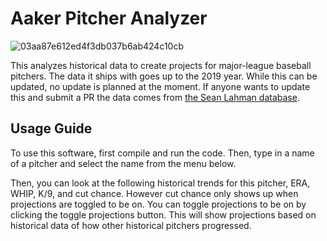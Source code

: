 # Aaker Pitcher Analyzer

![03aa87e612ed4f3db037b6ab424c10cb](https://user-images.githubusercontent.com/52639031/124807297-77f6cb00-df12-11eb-9f66-970e8bc07753.png)

This analyzes historical data to create projects for major-league baseball pitchers. The data it ships with goes up to the 2019 year. While this can be updated, no update is planned at the moment. If anyone wants to update this and submit a PR the data comes from [the Sean Lahman database](https://duckduckgo.com/?q=sean+lahman+baseball+db&ia=web).

## Usage Guide

To use this software, first compile and run the code. Then, type in a name of a pitcher and select the name from the menu below.

Then, you can look at the following historical trends for this pitcher, ERA, WHIP, K/9, and cut chance. However cut chance only shows up when projections are toggled to be on. You can toggle projections to be on by clicking the toggle projections button. This will show projections based on historical data of how other historical pitchers progressed.
